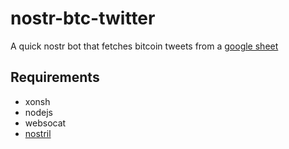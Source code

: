 
# nostr-btc-twitter

A quick nostr bot that fetches bitcoin tweets from a [google sheet](https://docs.google.com/spreadsheets/d/1N5OsjmrGF8lODMSO0qDhUMPREshvDv90l7AqwxlUWSQ/edit#gid=2132096137)

## Requirements

* xonsh
* nodejs
* websocat
* [nostril](https://github.com/jb55/nostril)

